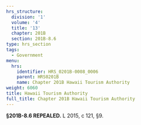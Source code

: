 ```yaml
---
hrs_structure:
  division: '1'
  volume: '4'
  title: '13'
  chapter: 201B
  section: 201B-8.6
type: hrs_section
tags:
  - Government
menu:
  hrs:
    identifier: HRS_0201B-0008_0006
    parent: HRS0201B
    name: Chapter 201B Hawaii Tourism Authority
weight: 6060
title: Hawaii Tourism Authority
full_title: Chapter 201B Hawaii Tourism Authority
---
```

**§201B-8.6 REPEALED.** L 2015, c 121, §9.